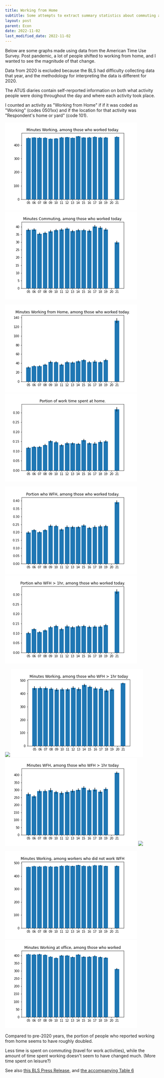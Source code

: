 ```yaml
---
title: Working from Home
subtitle: Some attempts to extract summary statistics about commuting and working from home from the American Time Use Survey.
layout: post
parent: Econ
date: 2022-11-02
last_modified_date: 2022-11-02
---
```


Below are some graphs made using data from the American Time Use Survey.
Post pandemic, a lot of people shifted to working from home, and I wanted to see the magnitude of that change.

Data from 2020 is excluded because the BLS had difficulty collecting data that year, and the methodology for interpreting the data is different for 2020.

The ATUS diaries contain self-rerported information on both what activity people were doing throughout the day and where each activity took place. 

I counted an activity as "Working from Home" if if it was coded as "Working" (codes 0501xx) and if the location for that activity was "Respondent's home or yard" (code 101).


![](wfhimg/plotMinWork.png) ![](wfhimg/plotMinCommute.png)

![](wfhimg/plotMinWFH.png) ![](wfhimg/plotWFHPerWork.png)

![](wfhimg/plotPerWFH.png) ![](wfhimg/plotPerWFH1hr.png)


![](wfhimg/plotMinWorkWFH.png) ![](wfhimg/plotMinWorkWFH1.png)
![](wfhimg/plotMinWFH_WFH1.png) ![](wfhimg/plotMinWFH_WFH.png)



![](wfhimg/plotMinWorkNoWFH.png) 
![](wfhimg/plotMinWorkOffice.png) 


Compared to pre-2020 years, 
the portion of people who reported working from home seems to have roughly doubled.

Less time is spent on commuting (travel for work activities), 
while the amount of time spent working doesn't seem to have changed much.
(More time spent on leisure?)


See also [this BLS Press Release](https://www.bls.gov/news.release/atus.nr0.htm), and [the accompanying Table 6](https://www.bls.gov/news.release/atus.t06.htm)
